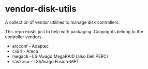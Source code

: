 # vendor-disk-utils

A collection of vendor utilities to manage disk controllers.

This repo exists just to help with packaging. Copyrights belong to the controller vendors.

* arcconf - Adaptec
* cli64 - Areca
* megacli - LSI/Avago MegaRAID (also Dell PERC)
* sas2ircu - LSI/Avago Fusion-MPT
